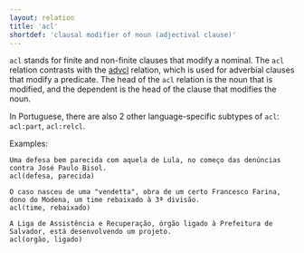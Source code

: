 ```yaml
---
layout: relation
title: 'acl'
shortdef: 'clausal modifier of noun (adjectival clause)'
---
```


`acl` stands for finite and non-finite clauses that modify a nominal.
The `acl` relation contrasts with the [advcl]() relation, which is
used for adverbial clauses that modify a predicate. The head of the
`acl` relation is the noun that is modified, and the dependent is the
head of the clause that modifies the noun.

In Portuguese, there are also 2 other language-specific subtypes of
`acl`: `acl:part`, `acl:relcl`.

Examples:

~~~ sdparse
Uma defesa bem parecida com aquela de Lula, no começo das denúncias contra José Paulo Bisol.
acl(defesa, parecida)
~~~

~~~ sdparse
O caso nasceu de uma "vendetta", obra de um certo Francesco Farina, dono do Modena, um time rebaixado à 3ª divisão.
acl(time, rebaixado)
~~~

~~~ sdparse
A Liga de Assistência e Recuperação, órgão ligado à Prefeitura de Salvador, está desenvolvendo um projeto.
acl(orgão, ligado)
~~~
